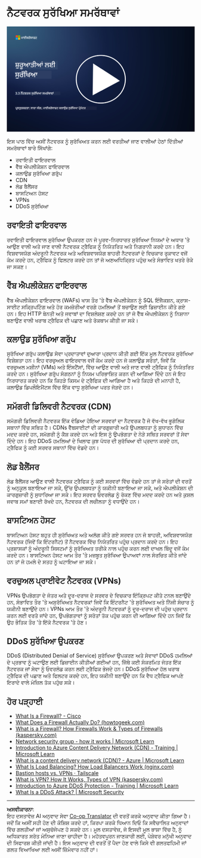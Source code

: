<!--
CO_OP_TRANSLATOR_METADATA:
{
  "original_hash": "c3aba077bb98eebc925dd58d870229ab",
  "translation_date": "2025-09-03T23:32:47+00:00",
  "source_file": "3.3 Network security capabilities.md",
  "language_code": "pa"
}
-->
# ਨੈਟਵਰਕ ਸੁਰੱਖਿਆ ਸਮਰੱਥਾਵਾਂ

[![ਵੀਡੀਓ ਦੇਖੋ](../../translated_images/3-3_placeholder.1a1265ccd17434df15e62f7e405fd8fc6a956414505c1266772f33d926e17f22.pa.png)](https://learn-video.azurefd.net/vod/player?id=b2a4a548-d129-4add-ba68-eca416ec65bc)

ਇਸ ਪਾਠ ਵਿੱਚ ਅਸੀਂ ਨੈਟਵਰਕ ਨੂੰ ਸੁਰੱਖਿਅਤ ਕਰਨ ਲਈ ਵਰਤੀਆਂ ਜਾਣ ਵਾਲੀਆਂ ਹੇਠਾਂ ਦਿੱਤੀਆਂ ਸਮਰੱਥਾਵਾਂ ਬਾਰੇ ਸਿੱਖਾਂਗੇ:

 - ਰਵਾਇਤੀ ਫਾਇਰਵਾਲ
 - ਵੈੱਬ ਐਪਲੀਕੇਸ਼ਨ ਫਾਇਰਵਾਲ
 - ਕਲਾਉਡ ਸੁਰੱਖਿਆ ਗਰੁੱਪ
 - CDN
 - ਲੋਡ ਬੈਲੈਂਸਰ
 - ਬਾਸਟਿਅਨ ਹੋਸਟ
 - VPNs
 - DDoS ਸੁਰੱਖਿਆ

## ਰਵਾਇਤੀ ਫਾਇਰਵਾਲ

ਰਵਾਇਤੀ ਫਾਇਰਵਾਲ ਸੁਰੱਖਿਆ ਉਪਕਰਣ ਹਨ ਜੋ ਪੂਰਵ-ਨਿਰਧਾਰਤ ਸੁਰੱਖਿਆ ਨਿਯਮਾਂ ਦੇ ਅਧਾਰ 'ਤੇ ਆਉਣ ਵਾਲੀ ਅਤੇ ਜਾਣ ਵਾਲੀ ਨੈਟਵਰਕ ਟ੍ਰੈਫਿਕ ਨੂੰ ਨਿਯੰਤਰਿਤ ਅਤੇ ਨਿਗਰਾਨੀ ਕਰਦੇ ਹਨ। ਇਹ ਵਿਸ਼ਵਾਸਯੋਗ ਅੰਦਰੂਨੀ ਨੈਟਵਰਕ ਅਤੇ ਅਵਿਸ਼ਵਾਸਯੋਗ ਬਾਹਰੀ ਨੈਟਵਰਕਾਂ ਦੇ ਵਿਚਕਾਰ ਰੁਕਾਵਟ ਵਜੋਂ ਕੰਮ ਕਰਦੇ ਹਨ, ਟ੍ਰੈਫਿਕ ਨੂੰ ਫਿਲਟਰ ਕਰਦੇ ਹਨ ਤਾਂ ਜੋ ਅਣਅਧਿਕ੍ਰਿਤ ਪਹੁੰਚ ਅਤੇ ਸੰਭਾਵਿਤ ਖਤਰੇ ਰੋਕੇ ਜਾ ਸਕਣ।

## ਵੈੱਬ ਐਪਲੀਕੇਸ਼ਨ ਫਾਇਰਵਾਲ

ਵੈੱਬ ਐਪਲੀਕੇਸ਼ਨ ਫਾਇਰਵਾਲ (WAFs) ਖਾਸ ਤੌਰ 'ਤੇ ਵੈੱਬ ਐਪਲੀਕੇਸ਼ਨ ਨੂੰ SQL ਇੰਜੈਕਸ਼ਨ, ਕ੍ਰਾਸ-ਸਾਈਟ ਸਕ੍ਰਿਪਟਿੰਗ ਅਤੇ ਹੋਰ ਕਮਜ਼ੋਰੀਆਂ ਵਰਗੇ ਹਮਲਿਆਂ ਤੋਂ ਬਚਾਉਣ ਲਈ ਡਿਜ਼ਾਈਨ ਕੀਤੇ ਗਏ ਹਨ। ਇਹ HTTP ਬੇਨਤੀ ਅਤੇ ਜਵਾਬਾਂ ਦਾ ਵਿਸ਼ਲੇਸ਼ਣ ਕਰਦੇ ਹਨ ਤਾਂ ਜੋ ਵੈੱਬ ਐਪਲੀਕੇਸ਼ਨ ਨੂੰ ਨਿਸ਼ਾਨਾ ਬਣਾਉਣ ਵਾਲੀ ਖਰਾਬ ਟ੍ਰੈਫਿਕ ਦੀ ਪਛਾਣ ਅਤੇ ਰੋਕਥਾਮ ਕੀਤੀ ਜਾ ਸਕੇ।

## ਕਲਾਉਡ ਸੁਰੱਖਿਆ ਗਰੁੱਪ

ਸੁਰੱਖਿਆ ਗਰੁੱਪ ਕਲਾਉਡ ਸੇਵਾ ਪ੍ਰਦਾਤਾਵਾਂ ਦੁਆਰਾ ਪ੍ਰਦਾਨ ਕੀਤੀ ਗਈ ਇੱਕ ਮੂਲ ਨੈਟਵਰਕ ਸੁਰੱਖਿਆ ਵਿਸ਼ੇਸ਼ਤਾ ਹਨ। ਇਹ ਵਰਚੁਅਲ ਫਾਇਰਵਾਲ ਵਜੋਂ ਕੰਮ ਕਰਦੇ ਹਨ ਜੋ ਕਲਾਉਡ ਸਰੋਤਾਂ, ਜਿਵੇਂ ਕਿ ਵਰਚੁਅਲ ਮਸ਼ੀਨਾਂ (VMs) ਅਤੇ ਇੰਸਟੈਂਸਾਂ, ਵਿੱਚ ਆਉਣ ਵਾਲੀ ਅਤੇ ਜਾਣ ਵਾਲੀ ਟ੍ਰੈਫਿਕ ਨੂੰ ਨਿਯੰਤਰਿਤ ਕਰਦੇ ਹਨ। ਸੁਰੱਖਿਆ ਗਰੁੱਪ ਸੰਗਠਨਾਂ ਨੂੰ ਨਿਯਮ ਪਰਿਭਾਸ਼ਿਤ ਕਰਨ ਦੀ ਆਗਿਆ ਦਿੰਦੇ ਹਨ ਜੋ ਇਹ ਨਿਰਧਾਰਤ ਕਰਦੇ ਹਨ ਕਿ ਕਿਹੜੇ ਕਿਸਮ ਦੇ ਟ੍ਰੈਫਿਕ ਦੀ ਆਗਿਆ ਹੈ ਅਤੇ ਕਿਹੜੇ ਦੀ ਮਨਾਹੀ ਹੈ, ਕਲਾਉਡ ਡਿਪਲੌਇਮੈਂਟਸ ਵਿੱਚ ਇੱਕ ਵਾਧੂ ਸੁਰੱਖਿਆ ਪਰਤ ਜੋੜਦੇ ਹਨ।

## ਸਮੱਗਰੀ ਡਿਲਿਵਰੀ ਨੈਟਵਰਕ (CDN)

ਸਮੱਗਰੀ ਡਿਲਿਵਰੀ ਨੈਟਵਰਕ ਇੱਕ ਵੰਡਿਆ ਹੋਇਆ ਸਰਵਰਾਂ ਦਾ ਨੈਟਵਰਕ ਹੈ ਜੋ ਵੱਖ-ਵੱਖ ਭੂਗੋਲਿਕ ਸਥਾਨਾਂ ਵਿੱਚ ਸਥਿਤ ਹੈ। CDNs ਵੈੱਬਸਾਈਟਾਂ ਦੀ ਕਾਰਗੁਜ਼ਾਰੀ ਅਤੇ ਉਪਲਬਧਤਾ ਨੂੰ ਸੁਧਾਰਨ ਵਿੱਚ ਮਦਦ ਕਰਦੇ ਹਨ, ਸਮੱਗਰੀ ਨੂੰ ਕੈਸ਼ ਕਰਦੇ ਹਨ ਅਤੇ ਇਸ ਨੂੰ ਉਪਭੋਗਤਾ ਦੇ ਨੇੜੇ ਸਥਿਤ ਸਰਵਰਾਂ ਤੋਂ ਸੇਵਾ ਦਿੰਦੇ ਹਨ। ਇਹ DDoS ਹਮਲਿਆਂ ਦੇ ਖਿਲਾਫ ਕੁਝ ਪੱਧਰ ਦੀ ਸੁਰੱਖਿਆ ਵੀ ਪ੍ਰਦਾਨ ਕਰਦੇ ਹਨ, ਟ੍ਰੈਫਿਕ ਨੂੰ ਕਈ ਸਰਵਰ ਸਥਾਨਾਂ ਵਿੱਚ ਵੰਡਦੇ ਹਨ।

## ਲੋਡ ਬੈਲੈਂਸਰ

ਲੋਡ ਬੈਲੈਂਸਰ ਆਉਣ ਵਾਲੀ ਨੈਟਵਰਕ ਟ੍ਰੈਫਿਕ ਨੂੰ ਕਈ ਸਰਵਰਾਂ ਵਿੱਚ ਵੰਡਦੇ ਹਨ ਤਾਂ ਜੋ ਸਰੋਤਾਂ ਦੀ ਵਰਤੋਂ ਨੂੰ ਅਨੁਕੂਲ ਬਣਾਇਆ ਜਾ ਸਕੇ, ਉੱਚ ਉਪਲਬਧਤਾ ਨੂੰ ਯਕੀਨੀ ਬਣਾਇਆ ਜਾ ਸਕੇ, ਅਤੇ ਐਪਲੀਕੇਸ਼ਨ ਦੀ ਕਾਰਗੁਜ਼ਾਰੀ ਨੂੰ ਸੁਧਾਰਿਆ ਜਾ ਸਕੇ। ਇਹ ਸਰਵਰ ਓਵਰਲੋਡ ਨੂੰ ਰੋਕਣ ਵਿੱਚ ਮਦਦ ਕਰਦੇ ਹਨ ਅਤੇ ਕੁਸ਼ਲ ਜਵਾਬ ਸਮਾਂ ਬਣਾਈ ਰੱਖਦੇ ਹਨ, ਨੈਟਵਰਕ ਦੀ ਲਚੀਲਤਾ ਨੂੰ ਵਧਾਉਂਦੇ ਹਨ।

## ਬਾਸਟਿਅਨ ਹੋਸਟ

ਬਾਸਟਿਅਨ ਹੋਸਟ ਬਹੁਤ ਹੀ ਸੁਰੱਖਿਅਤ ਅਤੇ ਅਲੱਗ ਕੀਤੇ ਗਏ ਸਰਵਰ ਹਨ ਜੋ ਬਾਹਰੀ, ਅਵਿਸ਼ਵਾਸਯੋਗ ਨੈਟਵਰਕ (ਜਿਵੇਂ ਕਿ ਇੰਟਰਨੈਟ) ਤੋਂ ਨੈਟਵਰਕ ਵਿੱਚ ਨਿਯੰਤਰਿਤ ਪਹੁੰਚ ਪ੍ਰਦਾਨ ਕਰਦੇ ਹਨ। ਇਹ ਪ੍ਰਸ਼ਾਸਕਾਂ ਨੂੰ ਅੰਦਰੂਨੀ ਸਿਸਟਮਾਂ ਨੂੰ ਸੁਰੱਖਿਅਤ ਤਰੀਕੇ ਨਾਲ ਪਹੁੰਚ ਕਰਨ ਲਈ ਦਾਖਲ ਬਿੰਦੂ ਵਜੋਂ ਕੰਮ ਕਰਦੇ ਹਨ। ਬਾਸਟਿਅਨ ਹੋਸਟ ਆਮ ਤੌਰ 'ਤੇ ਮਜ਼ਬੂਤ ਸੁਰੱਖਿਆ ਉਪਾਅਵਾਂ ਨਾਲ ਸੰਰਚਿਤ ਕੀਤੇ ਜਾਂਦੇ ਹਨ ਤਾਂ ਜੋ ਹਮਲੇ ਦੇ ਸਤਹ ਨੂੰ ਘਟਾਇਆ ਜਾ ਸਕੇ।

## ਵਰਚੁਅਲ ਪ੍ਰਾਈਵੇਟ ਨੈਟਵਰਕ (VPNs)

VPNs ਉਪਭੋਗਤਾ ਦੇ ਜੰਤਰ ਅਤੇ ਦੂਰ-ਦਰਾਜ ਦੇ ਸਰਵਰ ਦੇ ਵਿਚਕਾਰ ਇੰਕ੍ਰਿਪਟ ਕੀਤੇ ਟਨਲ ਬਣਾਉਂਦੇ ਹਨ, ਸੰਭਾਵਿਤ ਤੌਰ 'ਤੇ ਅਸੁਰੱਖਿਅਤ ਨੈਟਵਰਕਾਂ ਜਿਵੇਂ ਕਿ ਇੰਟਰਨੈਟ 'ਤੇ ਸੁਰੱਖਿਅਤ ਅਤੇ ਨਿੱਜੀ ਸੰਚਾਰ ਨੂੰ ਯਕੀਨੀ ਬਣਾਉਂਦੇ ਹਨ। VPNs ਆਮ ਤੌਰ 'ਤੇ ਅੰਦਰੂਨੀ ਨੈਟਵਰਕਾਂ ਨੂੰ ਦੂਰ-ਦਰਾਜ ਦੀ ਪਹੁੰਚ ਪ੍ਰਦਾਨ ਕਰਨ ਲਈ ਵਰਤੇ ਜਾਂਦੇ ਹਨ, ਉਪਭੋਗਤਾਵਾਂ ਨੂੰ ਸਰੋਤਾਂ ਤੱਕ ਪਹੁੰਚ ਕਰਨ ਦੀ ਆਗਿਆ ਦਿੰਦੇ ਹਨ ਜਿਵੇਂ ਕਿ ਉਹ ਭੌਤਿਕ ਤੌਰ 'ਤੇ ਇੱਕੋ ਨੈਟਵਰਕ 'ਤੇ ਹੋਣ।

## DDoS ਸੁਰੱਖਿਆ ਉਪਕਰਣ

DDoS (Distributed Denial of Service) ਸੁਰੱਖਿਆ ਉਪਕਰਣ ਅਤੇ ਸੇਵਾਵਾਂ DDoS ਹਮਲਿਆਂ ਦੇ ਪ੍ਰਭਾਵ ਨੂੰ ਘਟਾਉਣ ਲਈ ਡਿਜ਼ਾਈਨ ਕੀਤੀਆਂ ਗਈਆਂ ਹਨ, ਜਿੱਥੇ ਕਈ ਸੰਕਰਮਿਤ ਜੰਤਰ ਇੱਕ ਨੈਟਵਰਕ ਜਾਂ ਸੇਵਾ ਨੂੰ ਓਵਰਲੋਡ ਕਰਨ ਲਈ ਟ੍ਰੈਫਿਕ ਭੇਜਦੇ ਹਨ। DDoS ਸੁਰੱਖਿਆ ਹੱਲ ਖਰਾਬ ਟ੍ਰੈਫਿਕ ਦੀ ਪਛਾਣ ਅਤੇ ਫਿਲਟਰ ਕਰਦੇ ਹਨ, ਇਹ ਯਕੀਨੀ ਬਣਾਉਂਦੇ ਹਨ ਕਿ ਵੈਧ ਟ੍ਰੈਫਿਕ ਆਪਣੇ ਇਰਾਦੇ ਵਾਲੇ ਮੰਜ਼ਿਲ ਤੱਕ ਪਹੁੰਚ ਸਕੇ।

## ਹੋਰ ਪੜ੍ਹਾਈ

- [What Is a Firewall? - Cisco](https://www.cisco.com/c/en/us/products/security/firewalls/what-is-a-firewall.html#~types-of-firewalls)
- [What Does a Firewall Actually Do? (howtogeek.com)](https://www.howtogeek.com/144269/htg-explains-what-firewalls-actually-do/)
- [What is a Firewall? How Firewalls Work & Types of Firewalls (kaspersky.com)](https://www.kaspersky.com/resource-center/definitions/firewall)
- [Network security group - how it works | Microsoft Learn](https://learn.microsoft.com/azure/virtual-network/network-security-group-how-it-works)
- [Introduction to Azure Content Delivery Network (CDN) - Training | Microsoft Learn](https://learn.microsoft.com/training/modules/intro-to-azure-content-delivery-network/?WT.mc_id=academic-96948-sayoung)
- [What is a content delivery network (CDN)? - Azure | Microsoft Learn](https://learn.microsoft.com/azure/cdn/cdn-overview?WT.mc_id=academic-96948-sayoung)
- [What Is Load Balancing? How Load Balancers Work (nginx.com)](https://www.nginx.com/resources/glossary/load-balancing/)
- [Bastion hosts vs. VPNs · Tailscale](https://tailscale.com/learn/bastion-hosts-vs-vpns/)
- [What is VPN? How It Works, Types of VPN (kaspersky.com)](https://www.kaspersky.com/resource-center/definitions/what-is-a-vpn)
- [Introduction to Azure DDoS Protection - Training | Microsoft Learn](https://learn.microsoft.com/training/modules/introduction-azure-ddos-protection/?WT.mc_id=academic-96948-sayoung)
- [What Is a DDoS Attack? | Microsoft Security](https://www.microsoft.com/security/business/security-101/what-is-a-ddos-attack?WT.mc_id=academic-96948-sayoung)

---

**ਅਸਵੀਕਾਰਨਾ**:  
ਇਹ ਦਸਤਾਵੇਜ਼ AI ਅਨੁਵਾਦ ਸੇਵਾ [Co-op Translator](https://github.com/Azure/co-op-translator) ਦੀ ਵਰਤੋਂ ਕਰਕੇ ਅਨੁਵਾਦ ਕੀਤਾ ਗਿਆ ਹੈ। ਜਦੋਂ ਕਿ ਅਸੀਂ ਸਹੀ ਹੋਣ ਦੀ ਕੋਸ਼ਿਸ਼ ਕਰਦੇ ਹਾਂ, ਕਿਰਪਾ ਕਰਕੇ ਧਿਆਨ ਦਿਓ ਕਿ ਸਵੈਚਾਲਿਤ ਅਨੁਵਾਦਾਂ ਵਿੱਚ ਗਲਤੀਆਂ ਜਾਂ ਅਸੁਚੱਜੇਪਣ ਹੋ ਸਕਦੇ ਹਨ। ਮੂਲ ਦਸਤਾਵੇਜ਼, ਜੋ ਇਸਦੀ ਮੂਲ ਭਾਸ਼ਾ ਵਿੱਚ ਹੈ, ਨੂੰ ਅਧਿਕਾਰਤ ਸਰੋਤ ਮੰਨਿਆ ਜਾਣਾ ਚਾਹੀਦਾ ਹੈ। ਮਹੱਤਵਪੂਰਨ ਜਾਣਕਾਰੀ ਲਈ, ਪੇਸ਼ੇਵਰ ਮਨੁੱਖੀ ਅਨੁਵਾਦ ਦੀ ਸਿਫਾਰਸ਼ ਕੀਤੀ ਜਾਂਦੀ ਹੈ। ਇਸ ਅਨੁਵਾਦ ਦੀ ਵਰਤੋਂ ਤੋਂ ਪੈਦਾ ਹੋਣ ਵਾਲੇ ਕਿਸੇ ਵੀ ਗਲਤਫਹਿਮੀ ਜਾਂ ਗਲਤ ਵਿਆਖਿਆ ਲਈ ਅਸੀਂ ਜ਼ਿੰਮੇਵਾਰ ਨਹੀਂ ਹਾਂ।